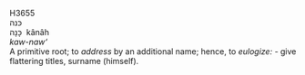 <body>
  <p>H3655<br>  כּנה  <br> כָּנָה  ‎  kânâh  <br><i>kaw-naw‘ </i><br>A primitive root; to <i>address</i> by an additional name; hence, to <i>eulogize: - </i>give flattering titles, surname (himself).<br></p>
 </body>